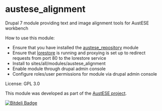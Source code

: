 austese_alignment
=================

Drupal 7 module providing text and image alignment tools for AustESE workbench

How to use this module:
* Ensure that you have installed the [austese_repository](https://github.com/uq-eresearch/austese_repository/) module
* Ensure that [lorestore](https://github.com/uq-eresearch/lorestore/) is running and proxying is set up to redirect requests from port 80 to the lorestore service
* Install to sites/all/modules/austese_alignment
* Enable module through drupal admin console
* Configure roles/user permissions for module via drupal admin console

License: GPL 3.0

This module was developed as part of the [AustESE project](http://itee.uq.edu.au/~eresearch/projects/austese).

[![Bitdeli Badge](https://d2weczhvl823v0.cloudfront.net/uq-eresearch/austese_alignment/trend.png)](https://bitdeli.com/free "Bitdeli Badge")

